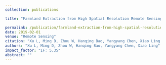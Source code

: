 ```yaml
---
collection: publications

title: "Farmland Extraction from High Spatial Resolution Remote Sensing Images Based on Stratified Scale Pre-Estimation"

permalink: /publication/farmland-extraction-from-high-spatial-resolution-remote-sensing-images-based-on-stratified-scale-pre-estimation
date: 2019-02-01
venue: "Remote Sensing"
citation: "Xu L, Ming D, Zhou W, Hanqing Bao, Yangyang Chen, Xiao Ling. Farmland Extraction from High Spatial Resolution Remote Sensing Images Based on Stratified Scale Pre-Estimation. Remote Sensing. 2019, 11(2), 108."
authors: "Xu L, Ming D, Zhou W, Hanqing Bao, Yangyang Chen, Xiao Ling"
impact_factor: "IF: 5.35"
abstract: ""
---
```

